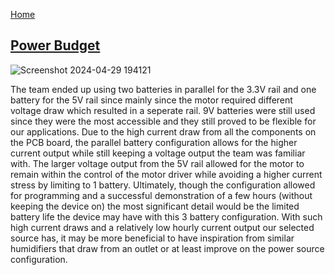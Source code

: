 [Home](/index.md)


## [Power Budget](https://docs.google.com/spreadsheets/d/1WLdgTx1jY-CqjdHZXyPzQMXlrSTJY2c_/edit#gid=1208100218)

![Screenshot 2024-04-29 194121](https://github.com/Team-309-Hydro-Pro/EGR314-Spring2024-Team309.github.io/assets/157083379/9a395968-e429-4092-9656-21a722e7f73a)


The team ended up using two batteries in parallel for the 3.3V rail and one battery for the 5V rail since mainly since the motor required different voltage draw which resulted in a seperate rail. 9V batteries were still used since they were the most accessible and they still proved to be flexible for our applications. Due to the high current draw from all the components on the PCB board, the parallel battery configuration allows for the higher current output while still keeping a voltage output the team was familiar with. The larger voltage output from the 5V rail allowed for the motor to remain within the control of the motor driver while avoiding a higher current stress by limiting to 1 battery. Ultimately, though the configuration allowed for programming and a successful demonstration of a few hours (without keeping the device on) the most significant detail would be the limited battery life the device may have with this 3 battery configuration. With such high current draws and a relatively low hourly current output our selected source has, it may be more beneficial to have inspiration from similar humidifiers that draw from an outlet or at least improve on the power source configuration.
